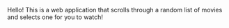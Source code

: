 Hello! This is a web application that scrolls through a random list of movies and selects one for you to watch!
